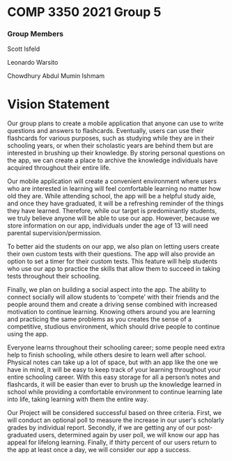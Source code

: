 # COMP 3350 2021 Group 5

### Group Members
<p>Scott Isfeld</p>
<p>Leonardo Warsito</p>
<p>Chowdhury Abdul Mumin Ishmam</p>

# Vision Statement
<p>Our group plans to create a mobile application that anyone can use to write questions and answers to flashcards. Eventually, users can use their flashcards for various purposes, such as studying while they are in their schooling years, or when their scholastic years are behind them but are interested in brushing up their knowledge. By storing personal questions on the app, we can create a place to archive the knowledge individuals have acquired throughout their entire life.</p>

<p>Our mobile application will create a convenient environment where users who are interested in learning will feel comfortable learning no matter how old they are. While attending school, the app will be a helpful study aide, and once they have graduated, it will be a refreshing reminder of the things they have learned. Therefore, while our target is predominantly students, we truly believe anyone will be able to use our app. However, because we store information on our app, individuals under the age of 13 will need parental supervision/permission.</p>

<p>To better aid the students on our app, we also plan on letting users create their own custom tests with their questions. The app will also provide an option to set a timer for their custom tests. This feature will help students who use our app to practice the skills that allow them to succeed in taking tests throughout their schooling.</p>

<p>Finally, we plan on building a social aspect into the app. The ability to connect socially will allow students to ‘compete’ with their friends and the people around them and create a driving sense combined with increased motivation to continue learning. Knowing others around you are learning and practicing the same problems as you creates the sense of a competitive, studious environment, which should drive people to continue using the app.</p>

<p>Everyone learns throughout their schooling career; some people need extra help to finish schooling, while others desire to learn well after school. Physical notes can take up a lot of space, but with an app like the one we have in mind, it will be easy to keep track of your learning throughout your entire schooling career. With this easy storage for all a person’s notes and flashcards, it will be easier than ever to brush up the knowledge learned in school while providing a comfortable environment to continue learning late into life, taking learning with them the entire way.</p>

<p>Our Project will be considered successful based on three criteria. First, we will conduct an optional poll to measure the increase in our user's scholarly grades by individual report. Secondly, if we are getting any of our post-graduated users, determined again by user poll, we will know our app has appeal for lifelong learning. Finally, if thirty percent of our users return to the app at least once a day, we will consider our app a success.</p>